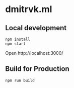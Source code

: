 # dmitrvk.ml

## Local development

```
npm install
npm start
```

Open http://localhost:3000/

## Build for Production

```
npm run build
```
